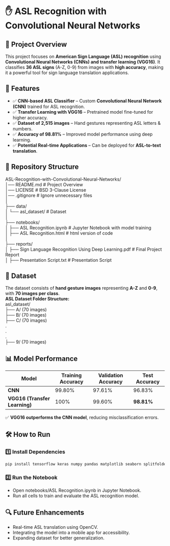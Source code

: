 # ✋ ASL Recognition with Convolutional Neural Networks  

## 📌 Project Overview  
This project focuses on **American Sign Language (ASL) recognition** using **Convolutional Neural Networks (CNNs) and transfer learning (VGG16)**. It classifies **36 ASL signs** (A-Z, 0-9) from images with **high accuracy**, making it a powerful tool for sign language translation applications.  

## 🚀 Features  
- ✅ **CNN-based ASL Classifier** – Custom **Convolutional Neural Network (CNN)** trained for ASL recognition.  
- ✅ **Transfer Learning with VGG16** – Pretrained model fine-tuned for higher accuracy.  
- ✅ **Dataset of 2,515 images** – Hand gestures representing ASL letters & numbers.  
- ✅ **Accuracy of 98.81%** – Improved model performance using deep learning.  
- ✅ **Potential Real-time Applications** – Can be deployed for **ASL-to-text translation**.  

## 📂 Repository Structure  
ASL-Recognition-with-Convolutional-Neural-Networks/  
│── README.md # Project Overview  
│── LICENSE # BSD 3-Clause License  
│── .gitignore # Ignore unnecessary files   
│  
├── data/  
│ └── asl_dataset/ # Dataset   
│  
├── notebooks/  
│ ├── ASL Recognition.ipynb # Jupyter Notebook with model training  
│ ├── ASL Recognition.html # html version of code  
│  
├── reports/  
│ ├── Sign Language Recognition Using Deep Learning.pdf # Final Project Report  
│ ├── Presentation Script.txt # Presentation Script  


## 💾 Dataset  
The dataset consists of **hand gesture images** representing **A-Z** and **0-9**, with **70 images per class**.  
**ASL Dataset Folder Structure:**  
asl_dataset/   
├── A/ (70 images)   
├── B/ (70 images)   
├── C/ (70 images)   
.  
.  
.   
├── 9/ (70 images)  

## 📊 Model Performance  
| Model  | Training Accuracy | Validation Accuracy | Test Accuracy |
|--------|-----------------|---------------------|--------------|
| **CNN**  | 99.80%  | 97.61%  | 96.83%  |
| **VGG16 (Transfer Learning)** | 100%  | 99.60%  | **98.81%**  |

✅ **VGG16 outperforms the CNN model**, reducing misclassification errors.  

## 🛠️ How to Run  
### **1️⃣ Install Dependencies**  

```bash
pip install tensorflow keras numpy pandas matplotlib seaborn splitfolders

```
### **2️⃣ Run the Notebook** 
- Open notebooks/ASL Recognition.ipynb in Jupyter Notebook.
- Run all cells to train and evaluate the ASL recognition model.

## 🔍 Future Enhancements
- Real-time ASL translation using OpenCV.
- Integrating the model into a mobile app for accessibility.
- Expanding dataset for better generalization.
